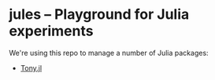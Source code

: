 # jules – Playground for Julia experiments

We're using this repo to manage a number of Julia packages:

* [Tony.jl](./Tony.jl)
